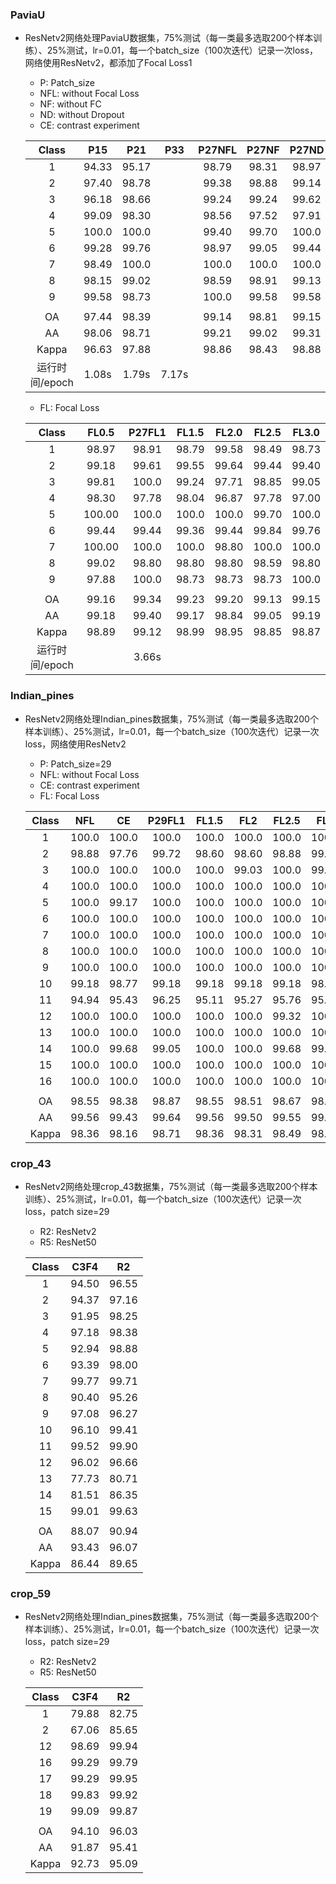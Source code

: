 ### PaviaU

- ResNetv2网络处理PaviaU数据集，75%测试（每一类最多选取200个样本训练）、25%测试，lr=0.01，每一个batch_size（100次迭代）记录一次loss，网络使用ResNetv2，都添加了Focal Loss1

  - P: Patch_size
  - NFL: without Focal Loss
  - NF: without FC
  - ND: without Dropout
  - CE: contrast experiment

  |     Class      |  P15  |  P21  |  P33  | P27NFL | P27NF | P27ND | P23CE |
  | :------------: | :---: | :---: | :---: | :----: | :---: | :---: | :---: |
  |       1        | 94.33 | 95.17 |       | 98.79  | 98.31 | 98.97 | 99.34 |
  |       2        | 97.40 | 98.78 |       | 99.38  | 98.88 | 99.14 | 99.57 |
  |       3        | 96.18 | 98.66 |       | 99.24  | 99.24 | 99.62 | 99.81 |
  |       4        | 99.09 | 98.30 |       | 98.56  | 97.52 | 97.91 | 99.09 |
  |       5        | 100.0 | 100.0 |       | 99.40  | 99.70 | 100.0 | 99.70 |
  |       6        | 99.28 | 99.76 |       | 98.97  | 99.05 | 99.44 | 100.0 |
  |       7        | 98.49 | 100.0 |       | 100.0  | 100.0 | 100.0 | 100.0 |
  |       8        | 98.15 | 99.02 |       | 98.59  | 98.91 | 99.13 | 99.89 |
  |       9        | 99.58 | 98.73 |       | 100.0  | 99.58 | 99.58 | 100.0 |
  |                |       |       |       |        |       |       |       |
  |       OA       | 97.44 | 98.39 |       | 99.14  | 98.81 | 99.15 | 99.63 |
  |       AA       | 98.06 | 98.71 |       | 99.21  | 99.02 | 99.31 | 99.71 |
  |     Kappa      | 96.63 | 97.88 |       | 98.86  | 98.43 | 98.88 | 99.49 |
  | 运行时间/epoch | 1.08s | 1.79s | 7.17s |        |       |       |       |

  - FL: Focal Loss

  |     Class      | FL0.5  | P27FL1 | FL1.5 | FL2.0 | FL2.5 | FL3.0 |
  | :------------: | :----: | :----: | :---: | :---: | :---: | :---: |
  |       1        | 98.97  | 98.91  | 98.79 | 99.58 | 98.49 | 98.73 |
  |       2        | 99.18  | 99.61  | 99.55 | 99.64 | 99.44 | 99.40 |
  |       3        | 99.81  | 100.0  | 99.24 | 97.71 | 98.85 | 99.05 |
  |       4        | 98.30  | 97.78  | 98.04 | 96.87 | 97.78 | 97.00 |
  |       5        | 100.00 | 100.0  | 100.0 | 100.0 | 99.70 | 100.0 |
  |       6        | 99.44  | 99.44  | 99.36 | 99.44 | 99.84 | 99.76 |
  |       7        | 100.00 | 100.0  | 100.0 | 98.80 | 100.0 | 100.0 |
  |       8        | 99.02  | 98.80  | 98.80 | 98.80 | 98.59 | 98.80 |
  |       9        | 97.88  | 100.0  | 98.73 | 98.73 | 98.73 | 100.0 |
  |                |        |        |       |       |       |       |
  |       OA       | 99.16  | 99.34  | 99.23 | 99.20 | 99.13 | 99.15 |
  |       AA       | 99.18  | 99.40  | 99.17 | 98.84 | 99.05 | 99.19 |
  |     Kappa      | 98.89  | 99.12  | 98.99 | 98.95 | 98.85 | 98.87 |
  | 运行时间/epoch |        | 3.66s  |       |       |       |       |




### Indian_pines

- ResNetv2网络处理Indian_pines数据集，75%测试（每一类最多选取200个样本训练）、25%测试，lr=0.01，每一个batch_size（100次迭代）记录一次loss，网络使用ResNetv2

  - P: Patch_size=29
  - NFL: without Focal Loss
  - CE: contrast experiment
  - FL: Focal Loss

  | Class |  NFL  |  CE   | P29FL1 | FL1.5 |  FL2  | FL2.5 |  FL3  |
  | :---: | :---: | :---: | :----: | :---: | :---: | :---: | :---: |
  |   1   | 100.0 | 100.0 | 100.0  | 100.0 | 100.0 | 100.0 | 100.0 |
  |   2   | 98.88 | 97.76 | 99.72  | 98.60 | 98.60 | 98.88 | 99.16 |
  |   3   | 100.0 | 100.0 | 100.0  | 100.0 | 99.03 | 100.0 | 99.03 |
  |   4   | 100.0 | 100.0 | 100.0  | 100.0 | 100.0 | 100.0 | 100.0 |
  |   5   | 100.0 | 99.17 | 100.0  | 100.0 | 100.0 | 100.0 | 100.0 |
  |   6   | 100.0 | 100.0 | 100.0  | 100.0 | 100.0 | 100.0 | 100.0 |
  |   7   | 100.0 | 100.0 | 100.0  | 100.0 | 100.0 | 100.0 | 100.0 |
  |   8   | 100.0 | 100.0 | 100.0  | 100.0 | 100.0 | 100.0 | 100.0 |
  |   9   | 100.0 | 100.0 | 100.0  | 100.0 | 100.0 | 100.0 | 100.0 |
  |  10   | 99.18 | 98.77 | 99.18  | 99.18 | 99.18 | 99.18 | 98.77 |
  |  11   | 94.94 | 95.43 | 96.25  | 95.11 | 95.27 | 95.76 | 95.92 |
  |  12   | 100.0 | 100.0 | 100.0  | 100.0 | 100.0 | 99.32 | 100.0 |
  |  13   | 100.0 | 100.0 | 100.0  | 100.0 | 100.0 | 100.0 | 100.0 |
  |  14   | 100.0 | 99.68 | 99.05  | 100.0 | 100.0 | 99.68 | 99.68 |
  |  15   | 100.0 | 100.0 | 100.0  | 100.0 | 100.0 | 100.0 | 100.0 |
  |  16   | 100.0 | 100.0 | 100.0  | 100.0 | 100.0 | 100.0 | 100.0 |
  |       |       |       |        |       |       |       |       |
  |  OA   | 98.55 | 98.38 | 98.87  | 98.55 | 98.51 | 98.67 | 98.67 |
  |  AA   | 99.56 | 99.43 | 99.64  | 99.56 | 99.50 | 99.55 | 99.54 |
  | Kappa | 98.36 | 98.16 | 98.71  | 98.36 | 98.31 | 98.49 | 98.49 |

### crop_43

- ResNetv2网络处理crop_43数据集，75%测试（每一类最多选取200个样本训练）、25%测试，lr=0.01，每一个batch_size（100次迭代）记录一次loss，patch size=29

  - R2: ResNetv2
  - R5: ResNet50

  | Class | C3F4  |  R2   |
  | :---: | :---: | :---: |
  |   1   | 94.50 | 96.55 |
  |   2   | 94.37 | 97.16 |
  |   3   | 91.95 | 98.25 |
  |   4   | 97.18 | 98.38 |
  |   5   | 92.94 | 98.88 |
  |   6   | 93.39 | 98.00 |
  |   7   | 99.77 | 99.71 |
  |   8   | 90.40 | 95.26 |
  |   9   | 97.08 | 96.27 |
  |  10   | 96.10 | 99.41 |
  |  11   | 99.52 | 99.90 |
  |  12   | 96.02 | 96.66 |
  |  13   | 77.73 | 80.71 |
  |  14   | 81.51 | 86.35 |
  |  15   | 99.01 | 99.63 |
  |       |       |       |
  |  OA   | 88.07 | 90.94 |
  |  AA   | 93.43 | 96.07 |
  | Kappa | 86.44 | 89.65 |

### crop_59

- ResNetv2网络处理Indian_pines数据集，75%测试（每一类最多选取200个样本训练）、25%测试，lr=0.01，每一个batch_size（100次迭代）记录一次loss，patch size=29

  - R2: ResNetv2
  - R5: ResNet50

  | Class | C3F4  |  R2   |
  | :---: | :---: | :---: |
  |   1   | 79.88 | 82.75 |
  |   2   | 67.06 | 85.65 |
  |  12   | 98.69 | 99.94 |
  |  16   | 99.29 | 99.79 |
  |  17   | 99.29 | 99.95 |
  |  18   | 99.83 | 99.92 |
  |  19   | 99.09 | 99.87 |
  |       |       |       |
  |  OA   | 94.10 | 96.03 |
  |  AA   | 91.87 | 95.41 |
  | Kappa | 92.73 | 95.09 |